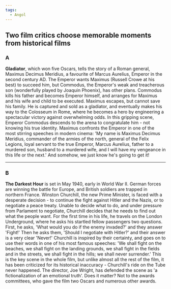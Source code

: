 ```yaml
---
tags:
  - Angol
---
```

**Two film critics choose memorable moments from historical films**
--

### A
**Gladiator**, which won five Oscars, tells the story of a Roman general, Maximus Decimus Meridius, a favourite of Marcus Aurelius, Emperor in the second century AD. The Emperor wants Maximus (Russell Crowe at his best) to succeed him, but Commodus, the Emperor's weak and treacherous son (wonderfully played by Joaquin Phoenix), has other plans. Commodus kills his father and becomes Emperor himself, and arranges for Maximus and his wife and child to be executed. Maximus escapes, but cannot save his family. He is captured and sold as a gladiator, and eventually makes his way to the Colosseum in Rome, where he becomes a hero by engineering a spectacular victory against overwhelming odds. In this gripping scene, Emperor Commodus descends to the arena to congratulate him - not knowing his true identity. Maximus confronts the Emperor in one of the most stirring speeches in modern cinema: 'My name is Maximus Decimus Meridius, commander of the armies of the north, general of the Felix Legions, loyal servant to the true Emperor, Marcus Aurelius, father to a murdered son, husband to a murdered wife, and I will have my vengeance in this life or the next.' And somehow, we just know he's going to get it!

---

### B
**The Darkest Hour** is set in May 1940, early in World War II. German forces are winning the battle for Europe, and British soldiers are trapped in northern France. Winston Churchill, the new Prime Minister, is faced with a desperate decision - to continue the fight against Hitler and the Nazis, or to negotiate a peace treaty. Unable to decide what to do, and under pressure from Parlament to negotiate, Churchill decides that he needs to find out what the people want. For the first time in his life, he travels on the London Underground, where he asks his startled fellow passengers two questions. First, he asks, 'What would you do if the enemy invaded?' and they answer 'Fight!' Then he asks them, 'Should I negotiate with Hitler?' and their answer is a very clear 'Never!' Churchill is inspired by their certainty, and goes on to use their words in one of his most famous speeches: 'We shall fight on the beaches, we shall fight on the landing grounds, we shall fight in the fields and in the streets, we shall fight in the hills; we shall never surrender.'
This is the key scene in the whole film, but unlike almost all the rest of the film, it has been criticized for its historical inaccuracy - Churchill's ride on the Tube never happened. The director, Joe Wright, has defended the scene as 'a fictionalization of an emotional truth'. Does it matter? Not to the awards committees, who gave the film two Oscars and numerous other awards.